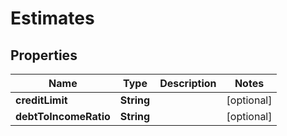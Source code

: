 

# Estimates


## Properties

| Name | Type | Description | Notes |
|------------ | ------------- | ------------- | -------------|
|**creditLimit** | **String** |  |  [optional] |
|**debtToIncomeRatio** | **String** |  |  [optional] |



